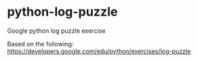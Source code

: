 # python-log-puzzle
Google python log puzzle exercise

Based on the following:
https://developers.google.com/edu/python/exercises/log-puzzle
